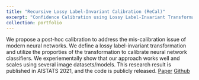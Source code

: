 ```yaml
---
title: "Recursive Lossy Label-Invariant Calibration (ReCal)"
excerpt: "Confidence Calibration using Lossy Label-Invariant Transformation<br/><img src='/images/recal_thumbnail.png'>"
collection: portfolio
---
```


We propose a post-hoc calibration to address the mis-calibration issue of modern neural networks. We define a lossy label-invariant transformation and utilize the proporties of the transformation to calibrate neural network classifiers. We experiementally show that our approach works well and scales using several image datasets/models. This research result is published in AISTATS 2021, and the code is publicly released. [Paper](http://proceedings.mlr.press/v130/jang21a.html) [Github](https://github.com/sooyongj/ReCal) 
